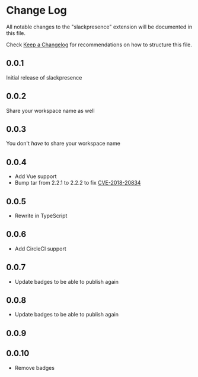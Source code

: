 # Change Log

All notable changes to the "slackpresence" extension will be documented in this file.

Check [Keep a Changelog](http://keepachangelog.com/) for recommendations on how to structure this file.

## 0.0.1

Initial release of slackpresence

## 0.0.2

Share your workspace name as well

## 0.0.3

You don't _have_ to share your workspace name

## 0.0.4

* Add Vue support
* Bump tar from 2.2.1 to 2.2.2 to fix [CVE-2018-20834](https://nvd.nist.gov/vuln/detail/CVE-2018-20834)

## 0.0.5

* Rewrite in TypeScript

## 0.0.6

* Add CircleCI support

## 0.0.7

* Update badges to be able to publish again

## 0.0.8

* Update badges to be able to publish again

## 0.0.9

## 0.0.10

* Remove badges
